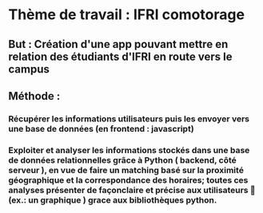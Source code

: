 # Thème de travail : IFRI comotorage

## But : Création d'une app pouvant mettre en relation des étudiants d'IFRI en route vers le campus

## Méthode :
### **Récupérer** les informations utilisateurs puis les **envoyer** vers une base de données (en frontend : javascript)
### **Exploiter et analyser** les informations stockés dans une base de données relationnelles grâce à Python ( backend, côté serveur ), en vue de faire un matching basé sur la proximité géographique et la correspondance des horaires; toutes ces analyses présenter de façonclaire et précise aux utilisateurs 👥 (ex.: un graphique ) grace aux bibliothèques python.
### 
